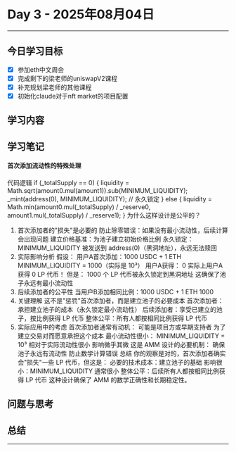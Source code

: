 # Day 3 - 2025年08月04日 

---

## 今日学习目标

- [x] 参加eth中文周会
- [x] 完成剩下的梁老师的uniswapV2课程
- [x] 补充规划梁老师的其他课程
- [x] 初始化claude对于nft market的项目配置

## 学习内容


## 学习笔记

#### 首次添加流动性的特殊处理
代码逻辑
if (_totalSupply == 0) {
    liquidity = Math.sqrt(amount0.mul(amount1)).sub(MINIMUM_LIQUIDITY);
    _mint(address(0), MINIMUM_LIQUIDITY); // 永久锁定
} else {
    liquidity = Math.min(amount0.mul(_totalSupply) / _reserve0, amount1.mul(_totalSupply) / _reserve1);
}
为什么这样设计是公平的？
1. 首次添加者的"损失"是必要的
防止除零错误：如果没有最小流动性，后续计算会出现问题
建立价格基准：为池子建立初始价格比例
永久锁定：MINIMUM_LIQUIDITY 被发送到 address(0)（黑洞地址），永远无法赎回
2. 实际影响分析
假设：
用户A首次添加：1000 USDC + 1 ETH
MINIMUM_LIQUIDITY = 1000（实际是 10³）
用户A获得：
0
实际上用户A获得 0 LP 代币！
但是：
1000 个 LP 代币被永久锁定到黑洞地址
这确保了池子永远有最小流动性
3. 后续添加者的公平性
当用户B添加相同比例：1000 USDC + 1 ETH
1000
4. 关键理解
这不是"惩罚"首次添加者，而是建立池子的必要成本
首次添加者：承担建立池子的成本（永久锁定最小流动性）
后续添加者：享受已建立的池子，按比例获得 LP 代币
整体公平：所有人都按相同比例获得 LP 代币
5. 实际应用中的考虑
首次添加者通常有动机：
可能是项目方或早期支持者
为了建立交易对而愿意承担这个成本
最小流动性很小：
MINIMUM_LIQUIDITY = 10³ 相对于实际流动性很小
影响微乎其微
这是 AMM 设计的必要机制：
确保池子永远有流动性
防止数学计算错误
总结
你的观察是对的，首次添加者确实会"损失"一些 LP 代币，但这是：
必要的技术成本：建立池子的基础
影响很小：MINIMUM_LIQUIDITY 通常很小
整体公平：后续所有人都按相同比例获得 LP 代币
这种设计确保了 AMM 的数学正确性和长期稳定性。

## 问题与思考


## 总结


---
